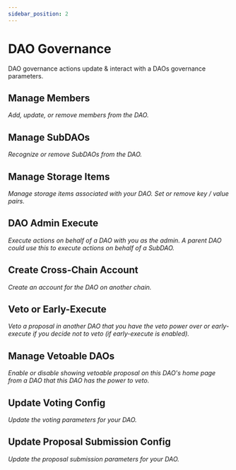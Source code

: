 ```yaml
---
sidebar_position: 2
---
```


# DAO Governance
DAO governance actions update & interact with a DAOs governance parameters.

## Manage Members
*Add, update, or remove members from the DAO.*
<!-- ## Enable Multiple Choice Proposals  -->
## Manage SubDAOs
*Recognize or remove SubDAOs from the DAO.*

## Manage Storage Items 
*Manage storage items associated with your DAO. Set or remove key / value pairs.*

## DAO Admin Execute
*Execute actions on behalf of a DAO with you as the admin. A parent DAO could use this to execute actions on behalf of a SubDAO.*

## Create Cross-Chain Account 
*Create an account for the DAO on another chain.*

## Veto or Early-Execute
*Veto a proposal in another DAO that you have the veto power over or early-execute if you decide not to veto (if early-execute is enabled).*

## Manage Vetoable DAOs
*Enable or disable showing vetoable proposal on this DAO's home page from a DAO that this DAO has the power to veto.*

## Update Voting Config 
*Update the voting parameters for your DAO.*

## Update Proposal Submission Config
*Update the proposal submission parameters for your DAO.*


